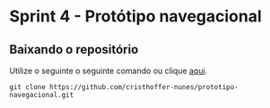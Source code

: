 # Sprint 4 - Protótipo navegacional

## Baixando o repositório

Utilize o seguinte o seguinte comando ou clique [aqui](https://github.com/cristhoffer-nunes/prototipo-navegacional/archive/refs/heads/main.zip).

```
git clone https://github.com/cristhoffer-nunes/prototipo-navegacional.git
  ```
